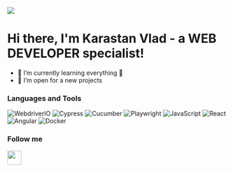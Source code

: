 ![](https://komarev.com/ghpvc/?username=Kar1stan&color=green)
# Hi there, I'm Karastan Vlad - a WEB DEVELOPER specialist!

- 🌱 I’m currently learning everything 🤣
- 👯 I’m open for a new projects

### Languages and Tools
![WebdriverIO](https://img.shields.io/badge/-webdriverio-090909?style=for-the-badge&logo=Webdriver&logoColor=fb7d47)
![Cypress](https://img.shields.io/badge/Cypress-17202C?style=for-the-badge&logo=cypress&logoColor=white)
![Cucumber](https://img.shields.io/badge/-Cucumber-090909?style=for-the-badge&logo=cucumber&logoColor=00FF00)
![Playwright](https://img.shields.io/badge/Playwright-45ba4b?style=for-the-badge&logo=Playwright&logoColor=white)
![JavaScript](https://img.shields.io/badge/-JavaScript-090909?style=for-the-badge&logo=JavaScript&logoColor=E9D54D)
![React](https://img.shields.io/badge/React-20232A?style=for-the-badge&logo=react&logoColor=61DAFB)
![Angular](https://img.shields.io/badge/Angular-E23237?style=for-the-badge&logo=angularjs&logoColor=white)
![Docker](https://img.shields.io/badge/Docker-2CA5E0?style=for-the-badge&logo=docker&logoColor=white)

### Follow me
[<img height="32" width="32" src="https://cdn-icons-png.flaticon.com/512/1377/1377213.png" />](https://www.linkedin.com/in/karastan-vlad/#gh-light-mode-only)

